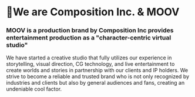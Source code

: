# 👋We are Composition Inc. & MOOV
### MOOV is a production brand by Composition Inc provides entertainment production as a "character-centric virtual studio"
We have started a creative studio that fully utilizes our experience
in storytelling, visual direction, CG technology,
and live entertainment to create worlds and stories in partnership with our clients and IP holders.
We strive to become a reliable and trusted brand who is not only recognized by industries and clients but also by general audiences and fans, creating an undeniable cool factor.


<!--

**Here are some ideas to get you started:**

🙋‍♀️ A short introduction - what is your organization all about?
🌈 Contribution guidelines - how can the community get involved?
👩‍💻 Useful resources - where can the community find your docs? Is there anything else the community should know?
🍿 Fun facts - what does your team eat for breakfast?
🧙 Remember, you can do mighty things with the power of [Markdown](https://docs.github.com/github/writing-on-github/getting-started-with-writing-and-formatting-on-github/basic-writing-and-formatting-syntax)
-->
